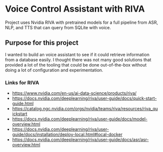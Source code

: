 # Voice Control Assistant with RIVA

Project uses Nvidia RIVA with pretrained models for a full pipeline from ASR, NLP, and TTS that can query from SQLite with voice.

## Purpose for this project

I wanted to build an voice assistant to see if it could retrieve information from a database easily. I thought there was not many good solutions that provided a lot of the tooling that could be done out-of-the-box without doing a lot of configuration and experimentation.





### Links for RIVA
- https://www.nvidia.com/en-us/ai-data-science/products/riva/
- https://docs.nvidia.com/deeplearning/riva/user-guide/docs/quick-start-guide.html
- https://catalog.ngc.nvidia.com/orgs/nvidia/teams/riva/resources/riva_quickstart
- https://docs.nvidia.com/deeplearning/riva/user-guide/docs/model-overview.html
- https://docs.nvidia.com/deeplearning/riva/user-guide/docs/installation/deploy-local.html#local-docker
- https://docs.nvidia.com/deeplearning/riva/user-guide/docs/asr/asr-overview.html
